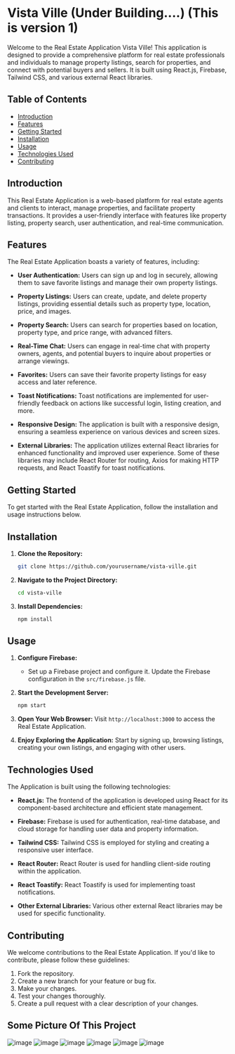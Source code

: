 # Vista Ville (Under Building....) (This is version 1)

Welcome to the Real Estate Application Vista Ville! This application is designed to provide a comprehensive platform for real estate professionals and individuals to manage property listings, search for properties, and connect with potential buyers and sellers. It is built using React.js, Firebase, Tailwind CSS, and various external React libraries.

## Table of Contents
- [Introduction](#introduction)
- [Features](#features)
- [Getting Started](#getting-started)
- [Installation](#installation)
- [Usage](#usage)
- [Technologies Used](#technologies-used)
- [Contributing](#contributing)


## Introduction

This Real Estate Application is a web-based platform for real estate agents and clients to interact, manage properties, and facilitate property transactions. It provides a user-friendly interface with features like property listing, property search, user authentication, and real-time communication.

## Features

The Real Estate Application boasts a variety of features, including:

- **User Authentication:** Users can sign up and log in securely, allowing them to save favorite listings and manage their own property listings.

- **Property Listings:** Users can create, update, and delete property listings, providing essential details such as property type, location, price, and images.

- **Property Search:** Users can search for properties based on location, property type, and price range, with advanced filters.

- **Real-Time Chat:** Users can engage in real-time chat with property owners, agents, and potential buyers to inquire about properties or arrange viewings.

- **Favorites:** Users can save their favorite property listings for easy access and later reference.

- **Toast Notifications:** Toast notifications are implemented for user-friendly feedback on actions like successful login, listing creation, and more.

- **Responsive Design:** The application is built with a responsive design, ensuring a seamless experience on various devices and screen sizes.

- **External Libraries:** The application utilizes external React libraries for enhanced functionality and improved user experience. Some of these libraries may include React Router for routing, Axios for making HTTP requests, and React Toastify for toast notifications.

## Getting Started

To get started with the Real Estate Application, follow the installation and usage instructions below.

## Installation

1. **Clone the Repository:**
   ```bash
   git clone https://github.com/yourusername/vista-ville.git
   ```

2. **Navigate to the Project Directory:**
   ```bash
   cd vista-ville
   ```

3. **Install Dependencies:**
   ```bash
   npm install
   ```

## Usage

1. **Configure Firebase:**
   - Set up a Firebase project and configure it. Update the Firebase configuration in the `src/firebase.js` file.

2. **Start the Development Server:**
   ```bash
   npm start
   ```

3. **Open Your Web Browser:**
   Visit `http://localhost:3000` to access the Real Estate Application.

4. **Enjoy Exploring the Application:**
   Start by signing up, browsing listings, creating your own listings, and engaging with other users.

## Technologies Used

The  Application is built using the following technologies:

- **React.js:** The frontend of the application is developed using React for its component-based architecture and efficient state management.

- **Firebase:** Firebase is used for authentication, real-time database, and cloud storage for handling user data and property information.

- **Tailwind CSS:** Tailwind CSS is employed for styling and creating a responsive user interface.

- **React Router:** React Router is used for handling client-side routing within the application.

- **React Toastify:** React Toastify is used for implementing toast notifications.

- **Other External Libraries:** Various other external React libraries may be used for specific functionality.

## Contributing

We welcome contributions to the Real Estate Application. If you'd like to contribute, please follow these guidelines:

1. Fork the repository.
2. Create a new branch for your feature or bug fix.
3. Make your changes.
4. Test your changes thoroughly.
5. Create a pull request with a clear description of your changes.

## Some Picture Of This Project

![image](https://github.com/Diptamoy-Mitra/Vista-Ville/assets/91617575/6973e412-deb5-447f-bf17-8e4490fa7e84)
![image](https://github.com/Diptamoy-Mitra/Vista-Ville/assets/91617575/8ef3465c-412e-4668-b183-96ddb4eeb3f4)
![image](https://github.com/Diptamoy-Mitra/Vista-Ville/assets/91617575/66500b5b-9479-4864-83c2-03a3a9a6c870)
![image](https://github.com/Diptamoy-Mitra/Vista-Ville/assets/91617575/27e6bc73-3de2-43b7-ad7b-8af43a0c4bcf)
![image](https://github.com/Diptamoy-Mitra/Vista-Ville/assets/91617575/4f15ec24-afe6-4bb4-85f7-5e48caf6399b)
![image](https://github.com/Diptamoy-Mitra/Vista-Ville/assets/91617575/cb130060-3005-4539-832c-0455d41923f4)



